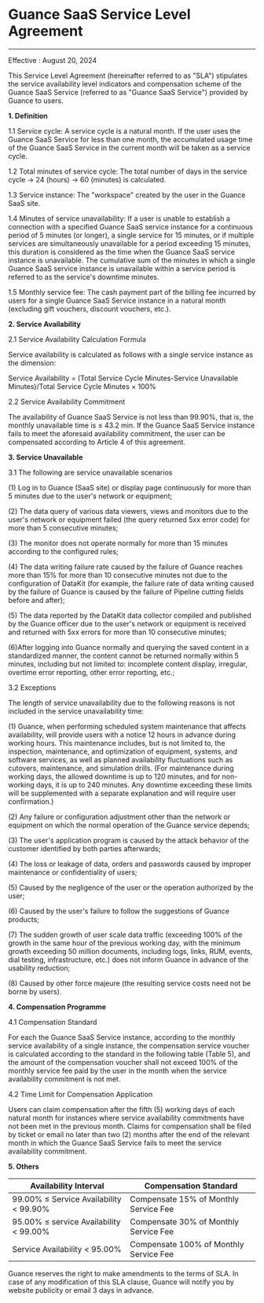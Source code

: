 
# Guance SaaS Service Level Agreement
---

Effective : August 20, 2024

This Service Level Agreement (hereinafter referred to as "SLA") stipulates the service availability level indicators and compensation scheme of the Guance SaaS Service (referred to as "Guance SaaS Service") provided by Guance to users.

**1. Definition**

1.1 Service cycle: A service cycle is a natural month. If the user uses the Guance SaaS Service for less than one month, the accumulated usage time of the Guance SaaS Service in the current month will be taken as a service cycle.

1.2 Total minutes of service cycle: The total number of days in the service cycle → 24 (hours) → 60 (minutes) is calculated.

1.3 Service instance: The "workspace" created by the user in the Guance SaaS site.

1.4 Minutes of service unavailability: If a user is unable to establish a connection with a specified Guance SaaS service instance for a continuous period of 5 minutes (or longer), a single service for 15 minutes, or if multiple services are simultaneously unavailable for a period exceeding 15 minutes, this duration is considered as the time when the Guance SaaS service instance is unavailable. The cumulative sum of the minutes in which a single Guance SaaS service instance is unavailable within a service period is referred to as the service's downtime minutes.

1.5 Monthly service fee: The cash payment part of the billing fee incurred by users for a single Guance SaaS Service instance in a natural month (excluding gift vouchers, discount vouchers, etc.).

**2. Service Availability**

2.1 Service Availability Calculation Formula

Service availability is calculated as follows with a single service instance as the dimension:

Service Availability = (Total Service Cycle Minutes-Service Unavailable Minutes)/Total Service Cycle Minutes × 100%

2.2 Service Availability Commitment

The availability of Guance SaaS Service is not less than 99.90%, that is, the monthly unavailable time is ≤ 43.2 min. If the Guance SaaS Service instance fails to meet the aforesaid availability commitment, the user can be compensated according to Article 4 of this agreement.

**3. Service Unavailable**

3.1 The following are service unavailable scenarios

(1) Log in to Guance (SaaS site) or display page continuously for more than 5 minutes due to the user's network or equipment;

(2) The data query of various data viewers, views and monitors due to the user's network or equipment failed (the query returned 5xx error code) for more than 5 consecutive minutes;

(3) The monitor does not operate normally for more than 15 minutes according to the configured rules;

(4) The data writing failure rate caused by the failure of Guance reaches more than 15% for more than 10 consecutive minutes not due to the configuration of DataKit (for example, the failure rate of data writing caused by the failure of Guance is caused by the failure of Pipeline cutting fields before and after);

(5) The data reported by the DataKit data collector compiled and published by the Guance officer due to the user's network or equipment is received and returned with 5xx errors for more than 10 consecutive minutes;

(6)After logging into Guance normally and querying the saved content in a standardized manner, the content cannot be returned normally within 5 minutes, including but not limited to: incomplete content display, irregular, overtime error reporting, other error reporting, etc.;

3.2 Exceptions

The length of service unavailability due to the following reasons is not included in the service unavailability time:

(1) Guance, when performing scheduled system maintenance that affects availability, will provide users with a notice 12 hours in advance during working hours. This maintenance includes, but is not limited to, the inspection, maintenance, and optimization of equipment, systems, and software services, as well as planned availability fluctuations such as cutovers, maintenance, and simulation drills. (For maintenance during working days, the allowed downtime is up to 120 minutes, and for non-working days, it is up to 240 minutes. Any downtime exceeding these limits will be supplemented with a separate explanation and will require user confirmation.)

(2) Any failure or configuration adjustment other than the network or equipment on which the normal operation of the Guance service depends;

(3) The user's application program is caused by the attack behavior of the customer identified by both parties afterwards;

(4) The loss or leakage of data, orders and passwords caused by improper maintenance or confidentiality of users;

(5) Caused by the negligence of the user or the operation authorized by the user;

(6) Caused by the user's failure to follow the suggestions of Guance products;

(7) The sudden growth of user scale data traffic (exceeding 100% of the growth in the same hour of the previous working day, with the minimum growth exceeding 50 million documents, including logs, links, RUM, events, dial testing, infrastructure, etc.) does not inform Guance in advance of the usability reduction;

(8) Caused by other force majeure (the resulting service costs need not be borne by users).

**4. Compensation Programme**

4.1 Compensation Standard

For each the Guance SaaS Service instance, according to the monthly service availability of a single instance, the compensation service voucher is calculated according to the standard in the following table (Table 5), and the amount of the compensation voucher shall not exceed 100% of the monthly service fee paid by the user in the month when the service availability commitment is not met.

4.2 Time Limit for Compensation Application

Users can claim compensation after the fifth (5) working days of each natural month for instances where service availability commitments have not been met in the previous month. Claims for compensation shall be filed by ticket or email no later than two (2) months after the end of the relevant month in which the Guance SaaS Service fails to meet the service availability commitment.

**5. Others**

| Availability Interval                       | Compensation Standard                             |   
| ------------------------------ | ------------------------------------ |
| 99.00% ≤ Service Availability < 99.90%                       | Compensate 15% of Monthly Service Fee                             |
| 95.00% ≤ service Availability < 99.00%                       | Compensate 30% of Monthly Service Fee                             |
| Service Availability < 95.00%                       | Compensate 100% of Monthly Service Fee   

Guance reserves the right to make amendments to the terms of SLA. In case of any modification of this SLA clause, Guance will notify you by website publicity or email 3 days in advance.


